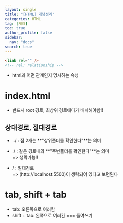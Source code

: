 ```yaml
---
layout: single
title: "[HTML] 개념정리"
categories: HTML
tag: [개요]
toc: true
author_profile: false
sidebar:
  nav: "docs"
search: true
---
```


```html
<link rel="" />
<!-- rel: relationship -->
```

- html과 어떤 관계인지 명시하는 속성

# index.html

- 반드시 root 경로, 최상위 경로에다가 배치해야함!!

## 상대경로, 절대경로

- ../ : 점 2개는 **"상위폴더를 확인한다"**는 의미

- ./ : 같은 경로내의 **"주변폴더를 확인한다"**는 의미  
  => 생략가능!!

- / : 절대경로  
  => (http://localhost:5500)이 생략되어 있다고 보면된다

# tab, shift + tab

- tab: 오른쪽으로 여러칸
- shift + tab: 왼쪽으로 여러칸 === 들여쓰기
